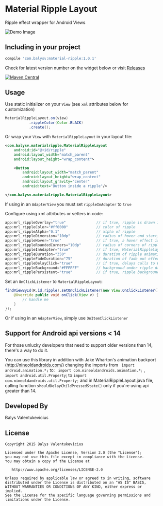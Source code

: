 Material Ripple Layout
===============

Ripple effect wrapper for Android Views

![Demo Image][1]

Including in your project
-------------------------

```groovy
compile 'com.balysv:material-ripple:1.0.1'
```

Check for latest version number on the widget below or visit [Releases](https://github.com/balysv/material-ripple/releases)

[![Maven Central](https://maven-badges.herokuapp.com/maven-central/com.balysv/material-ripple/badge.svg?style=flat)](http://mvnrepository.com/artifact/com.balysv/material-ripple)

Usage
-----

Use static initializer on your `View` (see `xml` attributes below for customization)

```java
MaterialRippleLayout.on(view)
           .rippleColor(Color.BLACK)
           .create();
```

Or wrap your `View` with `MaterialRippleLayout` in your layout file:

```xml
<com.balysv.materialripple.MaterialRippleLayout
    android:id="@+id/ripple"
    android:layout_width="match_parent"
    android:layout_height="wrap_content">

    <Button
        android:layout_width="match_parent"
        android:layout_height="wrap_content"
        android:layout_gravity="center"
        android:text="Button inside a ripple"/>

</com.balysv.materialripple.MaterialRippleLayout>
```

If using in an `AdapterView` you must set `rippleInAdapter` to `true`


Configure using xml attributes or setters in code:

```java
app:mrl_rippleOverlay="true"              // if true, ripple is drawn in foreground; false - background
app:mrl_rippleColor="#ff0000"             // color of ripple
app:mrl_rippleAlpha="0.1"                 // alpha of ripple
app:mrl_rippleDimension="10dp"            // radius of hover and starting ripple
app:mrl_rippleHover="true"                // if true, a hover effect is drawn when view is touched
app:mrl_rippleRoundedCorners="10dp"       // radius of corners of ripples. Note: it uses software rendering pipeline for API 17 and below
app:mrl_rippleInAdapter="true"            // if true, MaterialRippleLayout will optimize for use in AdapterViews
app:mrl_rippleDuration="350"              // duration of ripple animation
app:mrl_rippleFadeDuration="75"           // duration of fade out effect on ripple
app:mrl_rippleDelayClick="true"           // if true, delays calls to OnClickListeners until ripple effect ends
app:mrl_rippleBackground="#FFFFFF"        // background under ripple drawable; used with rippleOverlay="false"
app:mrl_ripplePersistent="true"           // if true, ripple background color persists after animation, until setRadius(0) is called
```

Set an `OnClickListener` to `MaterialRippleLayout`:

```java
findViewById(R.id.ripple).setOnClickListener(new View.OnClickListener() {
    @Override public void onClick(View v) {
        // handle me 
    }
});
```

Or if using in an `AdapterView`, simply use `OnItemClickListener`

Support for Android api versions <  14 
-----

For those unlucky developers that need to support older versions than 14, there's a way to do it.

You can use this library in addition with Jake Wharton's animation backport (http://nineoldandroids.com/) changing the imports from ` import android.animation.*;` to: ` import com.nineoldandroids.animation.*;` ,
`import android.util.Property`; to   `import com.nineoldandroids.util.Property;` and in MaterialRippleLayout.java file, calling function `shouldDelayChildPressedState()`  only if you're using api greater than 14.


Developed By
--------------------
Balys Valentukevicius

License
-----------

```
Copyright 2015 Balys Valentukevicius

Licensed under the Apache License, Version 2.0 (the "License");
you may not use this file except in compliance with the License.
You may obtain a copy of the License at

   http://www.apache.org/licenses/LICENSE-2.0

Unless required by applicable law or agreed to in writing, software
distributed under the License is distributed on an "AS IS" BASIS,
WITHOUT WARRANTIES OR CONDITIONS OF ANY KIND, either express or implied.
See the License for the specific language governing permissions and
limitations under the License.
```

[1]: https://raw.github.com/balysv/material-ripple/master/art/demo.gif
